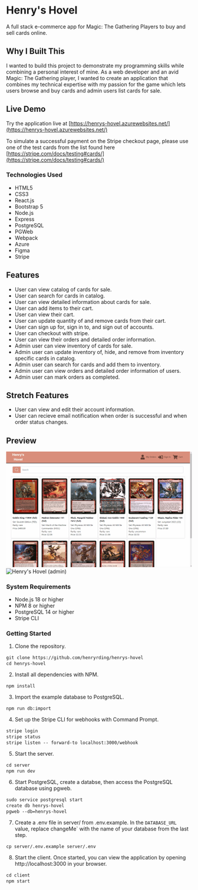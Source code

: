 # Henry's Hovel

A full stack e-commerce app for Magic: The Gathering Players to buy and sell cards online.

## Why I Built This

I wanted to build this project to demonstrate my programming skills while combining a personal interest of mine. As a web developer and an avid Magic: The Gathering player, I wanted to create an application that combines my technical expertise with my passion for the game which lets users browse and buy cards and admin users list cards for sale.

## Live Demo

Try the application live at [https://henrys-hovel.azurewebsites.net/](https://henrys-hovel.azurewebsites.net/)

To simulate a successful payment on the Stripe checkout page, please use one of the test cards from the list found here [https://stripe.com/docs/testing#cards/](https://stripe.com/docs/testing#cards/)

### Technologies Used

- HTML5
- CSS3
- React.js
- Bootstrap 5
- Node.js
- Express
- PostgreSQL
- PGWeb
- Webpack
- Azure
- Figma
- Stripe

## Features

- User can view catalog of cards for sale.
- User can search for cards in catalog.
- User can view detailed information about cards for sale.
- User can add items to their cart.
- User can view their cart.
- User can update quantity of and remove cards from their cart.
- User can sign up for, sign in to, and sign out of accounts.
- User can checkout with stripe.
- User can view their orders and detailed order information.
- Admin user can view inventory of cards for sale.
- Admin user can update inventory of, hide, and remove from inventory specific cards in catalog.
- Admin user can search for cards and add them to inventory.
- Admin user can view orders and detailed order information of users.
- Admin user can mark orders as completed.

## Stretch Features

- User can view and edit their account information.
- User can recieve email notification when order is successful and when order status changes.

## Preview

![Henry's Hovel (user)](md.assets/henrys-hovel-user-demo-1.gif)
![Henry's Hovel (admin)](md.assets/henrys-hovel-user-demo-2.gif)

### System Requirements

- Node.js 18 or higher
- NPM 8 or higher
- PostgreSQL 14 or higher
- Stripe CLI

### Getting Started

1. Clone the repository.

  ```shell
  git clone https://github.com/henryrding/henrys-hovel
  cd henrys-hovel
  ```


2. Install all dependencies with NPM.

  ```shell
  npm install
  ```

3. Import the example database to PostgreSQL.

  ```shell
  npm run db:import
  ```

4. Set up the Stripe CLI for webhooks with Command Prompt.

  ```shell
  stripe login
  stripe status
  stripe listen -- forward-to localhost:3000/webhook
  ```


5. Start the server.

  ```shell
  cd server
  npm run dev
  ```


6. Start PostgreSQL, create a databse, then access the PostgreSQL database using pgweb.

  ```shell
  sudo service postgresql start
  create db henrys-hovel
  pgweb --db=henrys-hovel
  ```


7. Create a .env file in server/ from .env.example. In the `DATABASE_URL` value, replace changeMe` with the name of your database from the last step.

  ```shell
  cp server/.env.example server/.env
  ```


8. Start the client. Once started, you can view the application by opening http://localhost:3000 in your browser.

  ```shell
  cd client
  npm start
  ```
